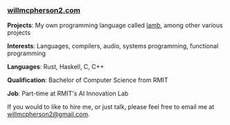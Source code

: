 ### [willmcpherson2.com](http://willmcpherson2.com)

**Projects**: My own programming language called [lamb](https://github.com/willmcpherson2/lamb), among other various projects

**Interests**: Languages, compilers, audio, systems programming, functional programming

**Languages**: Rust, Haskell, C, C++

**Qualification**: Bachelor of Computer Science from RMIT

**Job**: Part-time at RMIT's AI Innovation Lab

If you would to like to hire me, or just talk, please feel free to email me at [willmcpherson2@gmail.com](mailto:willmcpherson2@gmail.com).
